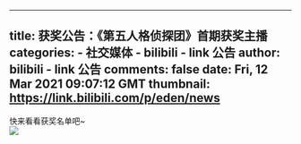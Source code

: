 
---
title: 获奖公告：《第五人格侦探团》首期获奖主播
categories: 
    - 社交媒体
    - bilibili - link 公告
author: bilibili - link 公告
comments: false
date: Fri, 12 Mar 2021 09:07:12 GMT
thumbnail: https://link.bilibili.com/p/eden/news
---

<div>   
快来看看获奖名单吧~<br><img src="https://link.bilibili.com/p/eden/news" referrerpolicy="no-referrer">  
</div>
            